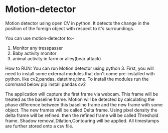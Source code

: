 # Motion-detector
Motion detector using open CV in python. It detects the change in the position of the foreign object with respect to it's surroundings.

You can use motion-detector to:-
1) Monitor any tresspasser 
2) Baby activity monitor
3) animal activity in farm or alley(bear attack)

How to RUN:
You can run Motion detector using python 3.
First, you will need to install some external modules that don't come pre-installed with python. like cv2,pandas, datetime,time.
To install the modules run the command below
pip install pandas cv2

The application will capture the first frame via webcam. This frame will be treated as the baseline frame.
Motion will be detected by calculating the phase difference between this baseline frame and the new frame with some object. The new frames will be called Delta frame.
Using pixel density the delta frame will be refined. then the refined frame will be called Threshold frame.
Shadow removal,Dilation,Contouring will be applied.
All timestamps are further stored onto a csv file.

